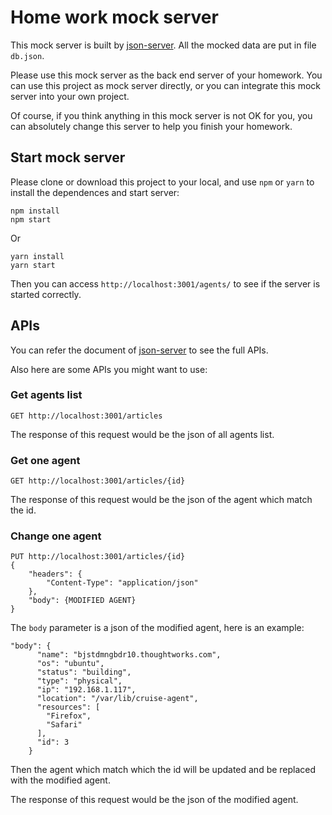 # Home work mock server

This mock server is built by [json-server](https://github.com/typicode/json-server). All the mocked data are put in file `db.json`. 

Please use this mock server as the back end server of your homework. You can use this project as mock server directly, or you can integrate this mock server into your own project. 

Of course, if you think anything in this mock server is not OK for you, you can absolutely change this server to help you finish your homework.

## Start mock server

Please clone or download this project to your local, and use `npm` or `yarn` to install the dependences and start server:

```
npm install
npm start
```

Or

```
yarn install
yarn start
```

Then you can access `http://localhost:3001/agents/` to see if the server is started correctly.

## APIs

You can refer the document of [json-server](https://github.com/typicode/json-server) to see the full APIs. 

Also here are some APIs you might want to use:

### Get agents list

```
GET http://localhost:3001/articles
```

The response of this request would be the json of all agents list.

### Get one agent

```
GET http://localhost:3001/articles/{id}
```

The response of this request would be the json of the agent which match the id.

### Change one agent

```
PUT http://localhost:3001/articles/{id}
{
    "headers": {
        "Content-Type": "application/json"
    },
    "body": {MODIFIED AGENT}
}
```

The `body` parameter is a json of the modified agent, here is an example:

```
"body": {
      "name": "bjstdmngbdr10.thoughtworks.com",
      "os": "ubuntu",
      "status": "building",
      "type": "physical",
      "ip": "192.168.1.117",
      "location": "/var/lib/cruise-agent",
      "resources": [
        "Firefox",
        "Safari"
      ],
      "id": 3
    }
```

Then the agent which match which the id will be updated and be replaced with the modified agent. 

The response of this request would be the json of the modified agent.